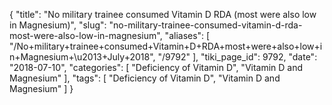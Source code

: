 {
    "title": "No military trainee consumed Vitamin D RDA (most were also low in Magnesium)",
    "slug": "no-military-trainee-consumed-vitamin-d-rda-most-were-also-low-in-magnesium",
    "aliases": [
        "/No+military+trainee+consumed+Vitamin+D+RDA+most+were+also+low+in+Magnesium+\u2013+July+2018",
        "/9792"
    ],
    "tiki_page_id": 9792,
    "date": "2018-07-10",
    "categories": [
        "Deficiency of Vitamin D",
        "Vitamin D and Magnesium"
    ],
    "tags": [
        "Deficiency of Vitamin D",
        "Vitamin D and Magnesium"
    ]
}